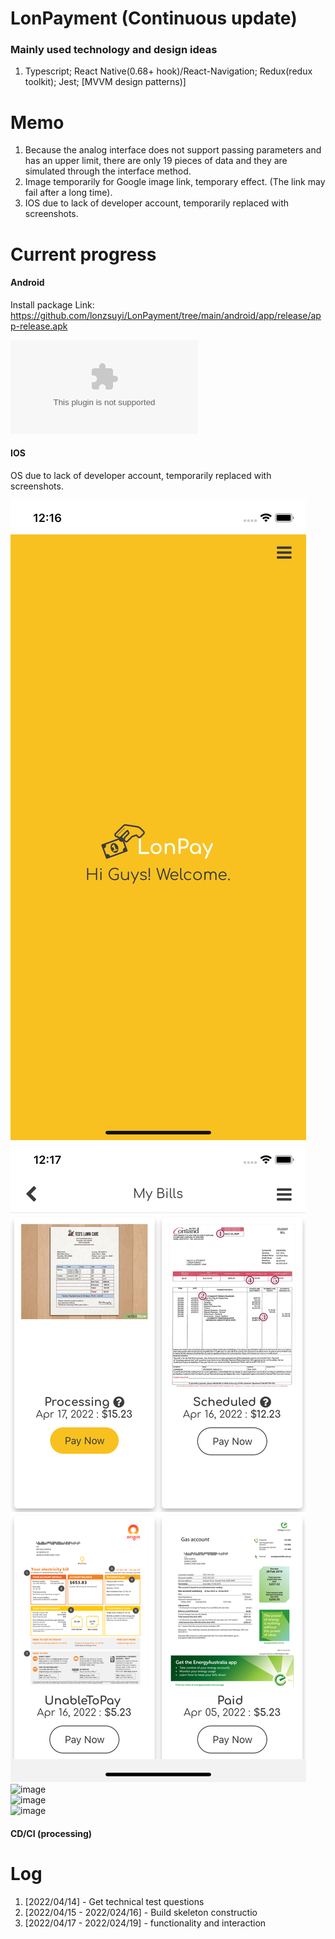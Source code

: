 # LonPayment (Continuous update)

### Mainly used technology and design ideas

1. Typescript; React Native(0.68+ hook)/React-Navigation; Redux(redux toolkit); Jest; [MVVM design patterns)]

# Memo 
1. Because the analog interface does not support passing parameters and has an upper limit, there are only 19 pieces of data and they are simulated through the interface method.
2. Image temporarily for Google image link, temporary effect. (The link may fail after a long time).
3. IOS due to lack of developer account, temporarily replaced with screenshots.

# Current progress 

#### Android

Install package Link:
https://github.com/lonzsuyi/LonPayment/tree/main/android/app/release/app-release.apk  

![](https://github.com/lonzsuyi/LonPayment/tree/main/android/app/release/app-release.apk)  


#### IOS
OS due to lack of developer account, temporarily replaced with screenshots.


![image](https://github.com/lonzsuyi/LonPayment/blob/main/screenshot/IMG_0008.PNG)  
![image](https://github.com/lonzsuyi/LonPayment/blob/main/screenshot/IMG_0009.PNG)  
![image](https://github.com/lonzsuyi/LonPayment/blob/main/screenshot/IMG_00010.PNG)  
![image](https://github.com/lonzsuyi/LonPayment/blob/main/screenshot/IMG_00011.PNG)  
![image](https://github.com/lonzsuyi/LonPayment/blob/main/screenshot/IMG_00012.PNG)  


####  CD/CI (processing)

# Log 

1. [2022/04/14] - Get technical test questions  
2. [2022/04/15 - 2022/024/16] - Build skeleton constructio  
3. [2022/04/17 - 2022/024/19] - functionality and interaction 